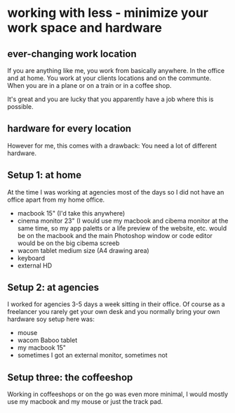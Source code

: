 # working with less - minimize your work space and hardware

## ever-changing work location

If you are anything like me, you work from basically anywhere. In the office and at home. You work at your clients locations and on the communte. When you are in a plane or on a train or in a coffee shop. 

It's great and you are lucky that you apparently have a job where this is possible. 

## hardware for every location

However for me, this comes with a drawback: You need a lot of different hardware. 

## Setup 1: at home

At the time I was working at agencies most of the days so I did not have an office apart from my home office.


- macbook 15" (I'd take this anywhere)
- cinema monitor 23" (I would use my macbook and cibema monitor at the same time, so my app paletts or a life preview of the website, etc. would be on the macbook and the main Photoshop window or code editor would be on the big cibema screeb
- wacom tablet medium size (A4 drawing area)
- keyboard
- external HD

## Setup 2: at agencies

I worked for agencies 3-5 days a week sitting in their office. Of course as a freelancer you rarely get your own desk and you normally bring your own hardware soy setup here was:

- mouse
- wacom Baboo tablet
- my macbook 15"
- sometimes I got an external monitor, sometimes not

## Setup three: the coffeeshop


Working in coffeeshops or on the go was even more minimal, I would mostly use my macbook and my mouse or just the track pad.


